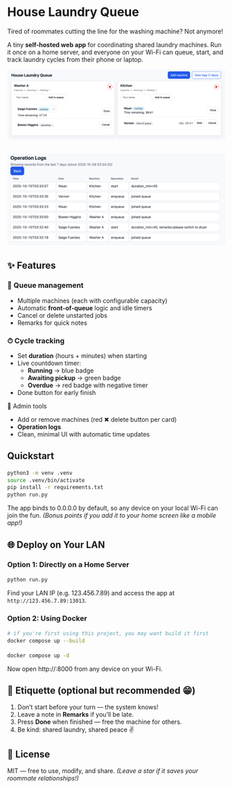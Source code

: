 # House Laundry Queue

Tired of roommates cutting the line for the washing machine? Not anymore!

A tiny **self-hosted web app** for coordinating shared laundry machines.
Run it once on a home server, and everyone on your Wi-Fi can queue, start, and track laundry cycles from their phone or laptop.

![index](images/index.png#pic_center)

![logs](images/logs.png#pic_center)
---

## ✨ Features

### 👥 Queue management

- Multiple machines (each with configurable capacity)
- Automatic **front-of-queue** logic and idle timers
- Cancel or delete unstarted jobs
- Remarks for quick notes

### ⏱ Cycle tracking

- Set **duration** (hours + minutes) when starting
- Live countdown timer:
  - **Running** → blue badge
  - **Awaiting pickup** → green badge
  - **Overdue** → red badge with negative timer
- Done button for early finish

🧰 Admin tools

- Add or remove machines (red ✖ delete button per card)
- **Operation logs**
- Clean, minimal UI with automatic time updates

## Quickstart

```bash
python3 -m venv .venv
source .venv/bin/activate
pip install -r requirements.txt
python run.py
```

The app binds to 0.0.0.0 by default, so any device on your local Wi-Fi can join the fun.
*(Bonus points if you add it to your home screen like a mobile app!)*

## 🌐 Deploy on Your LAN

### Option 1: Directly on a Home Server

```bash
python run.py
```

Find your LAN IP (e.g. 123.456.7.89) and access the app at `http://123.456.7.89:13013`.

### Option 2: Using Docker

```bash
# if you're first using this project, you may want build it first
docker compose up --build

docker compose up -d
```

Now open http://<server-ip>:8000 from any device on your Wi-Fi.

## 🧼 Etiquette (optional but recommended 😁)

1. Don’t start before your turn — the system knows!
2. Leave a note in **Remarks** if you’ll be late.
3. Press **Done** when finished — free the machine for others.
4. Be kind: shared laundry, shared peace ✌️

## 📜 License

MIT — free to use, modify, and share.
*(Leave a star if it saves your roommate relationships!)*
